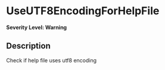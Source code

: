 # UseUTF8EncodingForHelpFile

**Severity Level: Warning**

## Description

Check if help file uses utf8 encoding
